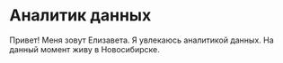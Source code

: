 # Аналитик данных
Привет! Меня зовут Елизавета. Я увлекаюсь аналитикой данных. На данный момент живу в Новосибирске.

